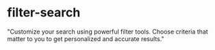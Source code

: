 # filter-search
"Customize your search using powerful filter tools. Choose criteria that matter to you to get personalized and accurate results."
